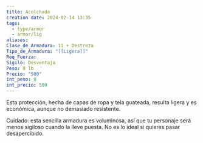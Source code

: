 ```yaml
---
title: Acolchada
creation date: 2024-02-14 13:35
tags:
  - type/armor
  - armor/lig
aliases: 
Clase_de_Armadura: 11 + Destreza
Tipo_de_Armadura: "[[Ligera]]"
Req_Fuerza: 
Sigilo: Desventaja
Peso: 8 lb
Precio: "500"
int_peso: 8
int_precio: 500
---
```

Esta protección, hecha de capas de ropa y tela guateada, resulta ligera y es económica, aunque no demasiado resistente.

Cuidado: esta sencilla armadura es voluminosa, así que tu personaje será menos sigiloso cuando la lleve puesta. No es lo ideal si quieres pasar desapercibido.